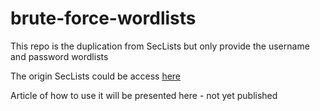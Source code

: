 # brute-force-wordlists
This repo is the duplication from SecLists but only provide the username and password wordlists

The origin SecLists could be access [here](https://github.com/danielmiessler/SecLists)

Article of how to use it will be presented here - not yet published
